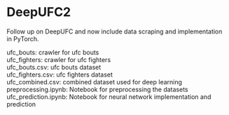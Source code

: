 # DeepUFC2
Follow up on DeepUFC and now include data scraping and implementation in PyTorch.

ufc_bouts: crawler for ufc bouts  
ufc_fighters: crawler for ufc fighters  
ufc_bouts.csv: ufc bouts dataset  
ufc_fighters.csv: ufc fighters dataset  
ufc_combined.csv: combined dataset used for deep learning  
preprocessing.ipynb: Notebook for preprocessing the datasets  
ufc_prediction.ipynb: Notebook for neural network implementation and prediction

